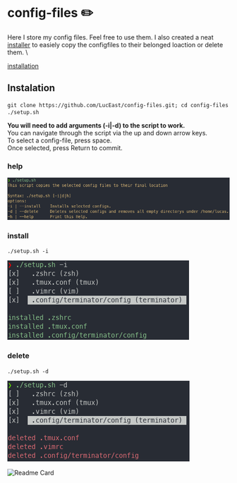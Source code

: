 # config-files ✏️
Here I store my config files. Feel free to use them.
I also created a neat [installer](setup.sh) to easiely copy the configfiles to their belonged loaction or delete them. \

[installation](#installation)


## Instalation
```
git clone https://github.com/LucEast/config-files.git; cd config-files
./setup.sh
```
**You will need to add arguments (-i|-d) to the script to work.**\
You can navigate through the script via the up and down arrow keys.\
To select a config-file, press space.\
Once selected, press Return to commit.

### help
![help](https://raw.githubusercontent.com/LucEast/config-files/main/screenshots/help.png)

### install
```
./setup.sh -i
```
![install](https://raw.githubusercontent.com/LucEast/config-files/main/screenshots/install.png)

### delete
```
./setup.sh -d
```
![delete](https://raw.githubusercontent.com/LucEast/config-files/main/screenshots/delete.png)





![Readme Card](https://github-readme-stats.vercel.app/api/pin/?username=LucEast&repo=dotfiles&title_color=3e83c8&text_color=00cb71&icon_color=299bab&bg_color=171717&hide_border=true)
